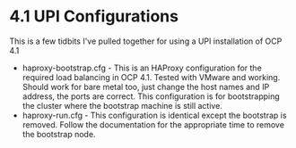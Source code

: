 # 4.1 UPI Configurations

This is a few tidbits I've pulled together for using a UPI installation of OCP 4.1

- haproxy-bootstrap.cfg	- This is an HAProxy configuration for the required load balancing in OCP 4.1. Tested with VMware and working. Should work for bare metal too, just change the host names and IP address, the ports are correct. This configuration is for bootstrapping the cluster where the bootstrap machine is still active.
- haproxy-run.cfg - This configuration is identical except the bootstrap is removed. Follow the documentation for the appropriate time to remove the bootstrap node.
